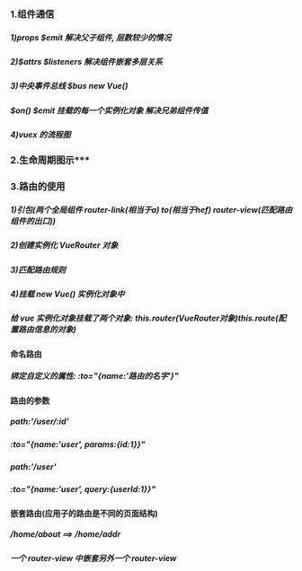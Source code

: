 ### 1.组件通信
##### 1)props $emit         解决父子组件, 层数较少的情况
##### 2)$attrs $listeners   解决组件嵌套多层关系
##### 3)中央事件总线 $bus    new Vue()

##### $on()   $emit 挂载的每一个实例化对象 解决兄弟组件传值
    
##### 4)vuex 的流程图

### 2.生命周期图示***

### 3.路由的使用
##### 1)引包(两个全局组件 router-link(相当于a)  to(相当于hef)  router-view(匹配路由组件的出口))
##### 2)创建实例化 VueRouter 对象
##### 3)匹配路由规则
##### 4)挂载 new Vue() 实例化对象中

##### 给 vue 实例化对象挂载了两个对象: this.$router(VueRouter对象) this.$route(配置路由信息的对象)

#### 命名路由
##### 绑定自定义的属性: :to="{name:'路由的名字'}"
    
#### 路由的参数
##### path:'/user/:id'
##### :to="{name:'user', params:{id:1}}"

##### path:'/user'
##### :to="{name:'user', query:{userId:1}}"

#### 嵌套路由(应用子的路由是不同的页面结构)

##### /home/about ==> /home/addr
##### 一个 router-view 中嵌套另外一个 router-view
